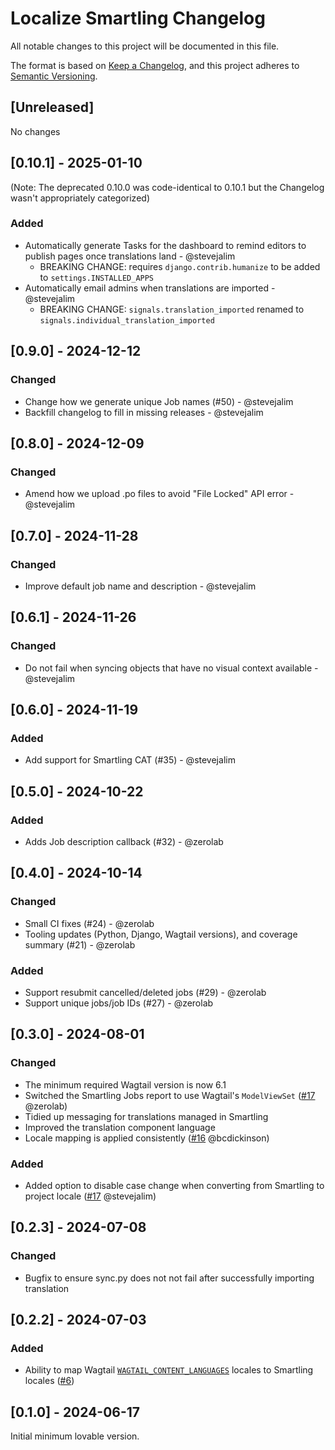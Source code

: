 # Localize Smartling Changelog

All notable changes to this project will be documented in this file.

The format is based on [Keep a Changelog](https://keepachangelog.com/en/1.0.0/),
and this project adheres to [Semantic Versioning](https://semver.org/spec/v2.0.0.html).

## [Unreleased]

No changes

## [0.10.1] - 2025-01-10

(Note: The deprecated 0.10.0 was code-identical to 0.10.1 but the Changelog wasn't appropriately categorized)

### Added

- Automatically generate Tasks for the dashboard to remind editors to publish pages once translations land - @stevejalim
  - BREAKING CHANGE: requires `django.contrib.humanize` to be added to `settings.INSTALLED_APPS`
- Automatically email admins when translations are imported - @stevejalim
  - BREAKING CHANGE: `signals.translation_imported` renamed to `signals.individual_translation_imported`

## [0.9.0] - 2024-12-12

### Changed

- Change how we generate unique Job names (#50) - @stevejalim
- Backfill changelog to fill in missing releases - @stevejalim

## [0.8.0] - 2024-12-09

### Changed

- Amend how we upload .po files to avoid "File Locked" API error - @stevejalim

## [0.7.0] - 2024-11-28

### Changed

- Improve default job name and description - @stevejalim

## [0.6.1] - 2024-11-26

### Changed

- Do not fail when syncing objects that have no visual context available - @stevejalim

## [0.6.0] - 2024-11-19

### Added

- Add support for Smartling CAT (#35) - @stevejalim

## [0.5.0] - 2024-10-22

### Added

- Adds Job description callback (#32) - @zerolab

## [0.4.0] - 2024-10-14

### Changed

- Small CI fixes (#24) - @zerolab
- Tooling updates (Python, Django, Wagtail versions), and coverage summary (#21) - @zerolab

### Added

- Support resubmit cancelled/deleted jobs (#29) - @zerolab
- Support unique jobs/job IDs (#27) - @zerolab

## [0.3.0] - 2024-08-01

### Changed

- The minimum required Wagtail version is now 6.1
- Switched the Smartling Jobs report to use Wagtail's `ModelViewSet` ([#17](https://github.com/mozilla/wagtail-localize-smartling/pull/14) @zerolab)
- Tidied up messaging for translations managed in Smartling
- Improved the translation component language
- Locale mapping is applied consistently ([#16](https://github.com/mozilla/wagtail-localize-smartling/pull/16) @bcdickinson)

### Added

- Added option to disable case change when converting from Smartling to project locale ([#17](https://github.com/mozilla/wagtail-localize-smartling/pull/18) @stevejalim)

## [0.2.3] - 2024-07-08

### Changed

- Bugfix to ensure sync.py does not not fail after successfully importing translation

## [0.2.2] - 2024-07-03

### Added

- Ability to map Wagtail [`WAGTAIL_CONTENT_LANGUAGES`](https://docs.wagtail.org/en/stable/reference/settings.html#wagtail-content-languages) locales to Smartling locales ([#6](https://github.com/mozilla/wagtail-localize-smartling/pull/6))

## [0.1.0] - 2024-06-17

Initial minimum lovable version.

<!-- TEMPLATE - keep below to copy for new releases -->
<!--

## [x.y.z] - YYYY-MM-DD

### Added

- ...

### Changed

- ...

### Removed

- ...

-->
